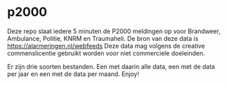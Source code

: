 # p2000

Deze repo slaat iedere 5 minuten de P2000 meldingen op voor Brandweer, Ambulance, Politie, KNRM en Traumaheli. De bron van deze data is https://alarmeringen.nl/webfeeds Deze data mag volgens de creative commenslicentie gebruikt worden voor niet commerciele doeleinden.

Er zijn drie soorten bestanden. Een met daarin alle data, een met de data per jaar en een met de data per maand. Enjoy!


